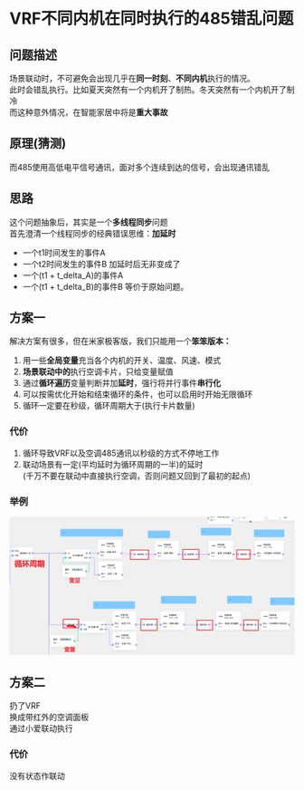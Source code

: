 # VRF不同内机在同时执行的485错乱问题

## 问题描述
场景联动时，不可避免会出现几乎在**同一时刻**、**不同内机**执行的情况。<br>
此时会错乱执行。比如夏天突然有一个内机开了制热。冬天突然有一个内机开了制冷<br>
而这种意外情况，在智能家居中将是**重大事故**
## 原理(猜测)
而485使用高低电平信号通讯，面对多个连续到达的信号，会出现通讯错乱<br>

## 思路
这个问题抽象后，其实是一个**多线程同步**问题<br>
首先澄清一个线程同步的经典错误思维：**加延时**<br>
- 一个t1时间发生的事件A
- 一个t2时间发生的事件B
加延时后无非变成了
- 一个(t1 + t_delta_A)的事件A
- 一个(t1 + t_delta_B)的事件B
等价于原始问题。

## 方案一
解决方案有很多，但在米家极客版，我们只能用一个**笨笨版本：**
1. 用一些**全局变量**充当各个内机的开关、温度、风速、模式
2. **场景联动中的**执行空调卡片，只给变量赋值
3. 通过**循环遍历**变量判断并加**延时**，强行将并行事件**串行化**<br>
4. 可以按需优化开始和结束循环的条件，也可以启用时开始无限循环
5. 循环一定要在秒级，循环周期大于(执行卡片数量)

### 代价
1. 循环导致VRF以及空调485通讯以秒级的方式不停地工作
2. 联动场景有一定(平均延时为循环周期的一半)的延时<br>
(千万不要在联动中直接执行空调，否则问题又回到了最初的起点)

### 举例
![img.png](img.png)


## 方案二
扔了VRF<br>
换成带红外的空调面板<br>
通过小爱联动执行

### 代价
没有状态作联动


